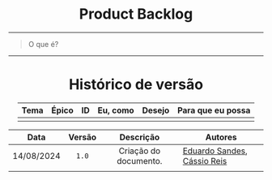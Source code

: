 <center>

# Product Backlog

</center>

---

> O que é?

---

<center>

# Histórico de versão

</center>

<div style="margin: 0 auto; width: fit-content;">

| Tema | Épico | ID  | Eu, como | Desejo | Para que eu possa |
| ---- | ----- | --- | -------- | ------ | ----------------- |
|      |       |     |          |        |                   |

</div>

<div style="margin: 0 auto; width: fit-content;">

|    Data    | Versão |       Descrição       | Autores                                                                                        |
| :--------: | :----: | :-------------------: | ---------------------------------------------------------------------------------------------- |
| 14/08/2024 | `1.0`  | Criação do documento. | [Eduardo Sandes](https://github.com/DiceRunner714), [Cássio Reis](https://github.com/csreis72) |
|            |        |                       |                                                                                                |

</div>